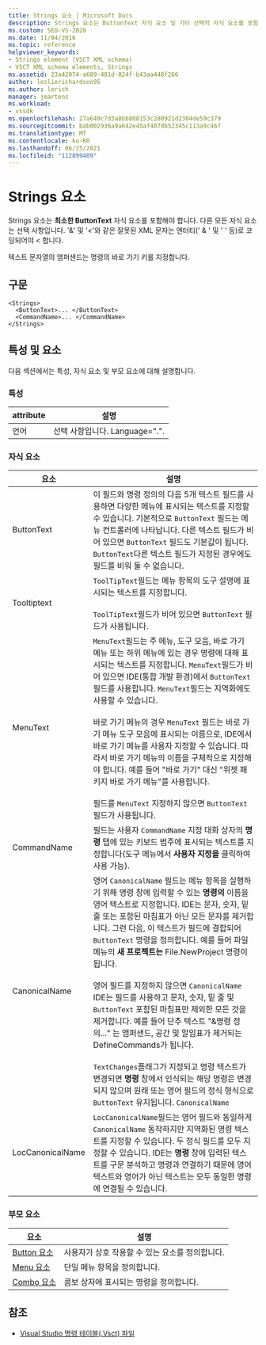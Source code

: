 ```yaml
---
title: Strings 요소 | Microsoft Docs
description: Strings 요소는 ButtonText 자식 요소 및 기타 선택적 자식 요소를 포함합니다. 텍스트 문자열의 앰퍼샌드는 바로 가기 키를 지정합니다.
ms.custom: SEO-VS-2020
ms.date: 11/04/2016
ms.topic: reference
helpviewer_keywords:
- Strings element (VSCT XML schema)
- VSCT XML schema elements, Strings
ms.assetid: 23a42074-a689-481d-824f-b43aa448f266
author: leslierichardson95
ms.author: lerich
manager: jmartens
ms.workload:
- vssdk
ms.openlocfilehash: 27a649c7d3a8bb808153c280921d2304de59c379
ms.sourcegitcommit: bab002936a9a642e45af407d652345c113a9c467
ms.translationtype: MT
ms.contentlocale: ko-KR
ms.lasthandoff: 06/25/2021
ms.locfileid: "112899409"
---
```

# <a name="strings-element"></a>Strings 요소
Strings 요소는 **최소한 ButtonText** 자식 요소를 포함해야 합니다. 다른 모든 자식 요소는 선택 사항입니다. '&' 및 '<'와 같은 잘못된 XML 문자는 엔터티(' &amp; ' 및 ' ' 등)로 코딩되어야 &lt; 합니다.

 텍스트 문자열의 앰퍼샌드는 명령의 바로 가기 키를 지정합니다.

## <a name="syntax"></a>구문

```
<Strings>
  <ButtonText>... </ButtonText>
  <CommandName>... </CommandName>
</Strings>
```

## <a name="attributes-and-elements"></a>특성 및 요소
 다음 섹션에서는 특성, 자식 요소 및 부모 요소에 대해 설명합니다.

### <a name="attributes"></a>특성

|attribute|설명|
|---------------|-----------------|
|언어|선택 사항입니다. Language=".".|

### <a name="child-elements"></a>자식 요소

|요소|설명|
|-------------|-----------------|
|ButtonText|이 필드와 명령 정의의 다음 5개 텍스트 필드를 사용하면 다양한 메뉴에 표시되는 텍스트를 지정할 수 있습니다. 기본적으로 `ButtonText` 필드는 메뉴 컨트롤러에 나타납니다. 다른 텍스트 필드가 비어 있으면 `ButtonText` 필드도 기본값이 됩니다. `ButtonText`다른 텍스트 필드가 지정된 경우에도 필드를 비워 둘 수 없습니다.|
|Tooltiptext|`ToolTipText`필드는 메뉴 항목의 도구 설명에 표시되는 텍스트를 지정합니다.<br /><br /> `ToolTipText`필드가 비어 있으면 `ButtonText` 필드가 사용됩니다.|
|MenuText|`MenuText`필드는 주 메뉴, 도구 모음, 바로 가기 메뉴 또는 하위 메뉴에 있는 경우 명령에 대해 표시되는 텍스트를 지정합니다. `MenuText`필드가 비어 있으면 IDE(통합 개발 환경)에서 `ButtonText` 필드를 사용합니다. `MenuText`필드는 지역화에도 사용할 수 있습니다.<br /><br /> 바로 가기 메뉴의 경우 `MenuText` 필드는 바로 가기 메뉴 도구 모음에 표시되는 이름으로, IDE에서 바로 가기 메뉴를 사용자 지정할 수 있습니다. 따라서 바로 가기 메뉴의 이름을 구체적으로 지정해야 합니다. 예를 들어 "바로 가기" 대신 "위젯 패키지 바로 가기 메뉴"를 사용합니다.<br /><br /> 필드를 `MenuText` 지정하지 않으면 `ButtonText` 필드가 사용됩니다.|
|CommandName|필드는 사용자 `CommandName` 지정 대화 상자의 **명령** 탭에 있는 키보드  범주에 표시되는 텍스트를 지정합니다(도구  메뉴에서 **사용자 지정을** 클릭하여 사용 가능).|
|CanonicalName|영어 `CanonicalName` 필드는 메뉴 항목을 실행하기 위해 명령 창에 입력할 수 있는 **명령의** 이름을 영어 텍스트로 지정합니다. IDE는 문자, 숫자, 밑 줄 또는 포함된 마침표가 아닌 모든 문자를 제거합니다. 그런 다음, 이 텍스트가 필드에 결합되어 `ButtonText` 명령을 정의합니다. 예를 들어 파일 메뉴의 **새 프로젝트는** File.NewProject 명령이 됩니다. <br /><br /> 영어 필드를 지정하지 않으면 `CanonicalName` IDE는 필드를 사용하고 문자, 숫자, 밑 줄 및 `ButtonText` 포함된 마침표만 제외한 모든 것을 제거합니다. 예를 들어 단추 텍스트 "&명령 정의..." 는 앰퍼샌드, 공간 및 말임표가 제거되는 DefineCommands가 됩니다.<br /><br /> `TextChanges`플래그가 지정되고 명령 텍스트가 변경되면 **명령** 창에서 인식되는 해당 명령은 변경되지 않으며 원래 또는 영어 필드의 정식 형식으로 `ButtonText` 유지됩니다. `CanonicalName`|
|LocCanonicalName|`LocCanonicalName`필드는 영어 필드와 동일하게 `CanonicalName` 동작하지만 지역화된 명령 텍스트를 지정할 수 있습니다. 두 정식 필드를 모두 지정할 수 있습니다. IDE는 **명령** 창에 입력된 텍스트를 구문 분석하고 명령과 연결하기 때문에 영어 텍스트와 영어가 아닌 텍스트는 모두 동일한 명령에 연결될 수 있습니다.|

### <a name="parent-elements"></a>부모 요소

|요소|설명|
|-------------|-----------------|
|[Button 요소](../extensibility/button-element.md)|사용자가 상호 작용할 수 있는 요소를 정의합니다.|
|[Menu 요소](../extensibility/menu-element.md)|단일 메뉴 항목을 정의합니다.|
|[Combo 요소](../extensibility/combo-element.md)|콤보 상자에 표시되는 명령을 정의합니다.|

## <a name="see-also"></a>참조
- [Visual Studio 명령 테이블(.Vsct) 파일](../extensibility/internals/visual-studio-command-table-dot-vsct-files.md)
